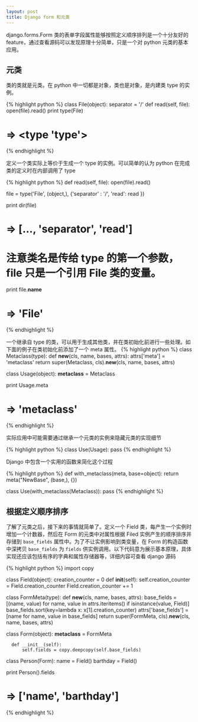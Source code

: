 ```yaml
---
layout: post
title: Django form 和元类
---
```


django.forms.Form 类的表单字段属性能够按照定义顺序排列是一个十分友好的 feature，通过查看源码可以发现原理十分简单，只是一个对 python 元类的基本应用。


元类
----
类的类就是元类。在 python 中一切都是对象，类也是对象，是内建类 type 的实例。

{% highlight python %}
  class File(object):
      separator = '/'
      def read(self, file):
          open(file).read()
  print type(File)
  # => <type 'type'>
{% endhighlight %}

定义一个类实际上等价于生成一个 type 的实例。可以简单的认为 python 在完成类的定义时在内部调用了 type

{% highlight python %}
  def read(self, file):
      open(file).read()

  file = type('File', (object,), {'separator' : '/', 'read': read })

  print dir(file)
  # => [..., 'separator', 'read']

  # 注意类名是传给 type 的第一个参数，file 只是一个引用 File 类的变量。
  print file.__name__
  # => 'File'
{% endhighlight %}

一个继承自 type 的类，可以用于生成其他类，并在类初始化前进行一些处理。如下面的例子在类初始化前添加了一个 meta 属性。
{% highlight python %}
  class Metaclass(type):
      def __new__(cls, name, bases, attrs):
          attrs['meta'] = 'metaclass'
          return super(Metaclass, cls).__new__(cls, name, bases, attrs)

  class Usage(object):
      __metaclass__ = Metaclass

  print Usage.meta
  # => 'metaclass'
{% endhighlight %}

实际应用中可能需要通过继承一个元类的实例来隐藏元类的实现细节

{% highlight python %}
  class Use(Usage):
    pass
{% endhighlight %}

Django 中包含一个实用的函数来简化这个过程

{% highlight python %}
  def with_metaclass(meta, base=object):
      return meta("NewBase", (base,), {})

  class Use(with_metaclass(Metaclass)):
      pass
{% endhighlight %}


根据定义顺序排序
----------------

了解了元类之后，接下来的事情就简单了。定义一个 Field 类，每产生一个实例时增加一个计数器，然后在 Form 的元类中对属性根据 Filed 实例产生的顺序排序并存储到 `base_fields` 属性中。为了不让实例影响到类变量，在 Form 的构造函数中深拷贝 `base_fields`
为 `fields` 供实例调用。以下代码意为展示基本原理，具体实现还应该包括有序的字典和属性存储器等，详细内容可查看 django 源码

{% highlight python %}
  import copy

  class Field(object):
      creation_counter = 0
      def __init__(self):
          self.creation_counter = Field.creation_counter
          Field.creation_counter += 1

  class FormMeta(type):
      def __new__(cls, name, bases, attrs):
          base_fields = [(name, value) for name, value in attrs.iteritems() if isinstance(value, Field)]
          base_fields.sort(key=lambda x: x[1].creation_counter)
          attrs['base_fields'] = [name for name, value in base_fields]
          return super(FormMeta, cls).__new__(cls, name, bases, attrs)

  class Form(object):
      __metaclass__ = FormMeta

      def __init__(self):
          self.fields = copy.deepcopy(self.base_fields)
      

  class Person(Form):
      name = Field()
      barthday = Field()

  print Person().fields
  # => ['name', 'barthday']

{% endhighlight %}
